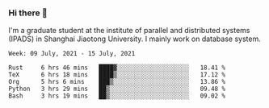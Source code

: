 ### Hi there 👋

I'm a graduate student at the institute of parallel and distributed systems (IPADS) in Shanghai Jiaotong University. I mainly work on database system.

<!--START_SECTION:waka-->
```text
Week: 09 July, 2021 - 15 July, 2021

Rust     6 hrs 46 mins   ████▓░░░░░░░░░░░░░░░░░░░░   18.41 % 
TeX      6 hrs 18 mins   ████▒░░░░░░░░░░░░░░░░░░░░   17.12 % 
Org      5 hrs 6 mins    ███▒░░░░░░░░░░░░░░░░░░░░░   13.86 % 
Python   3 hrs 29 mins   ██▒░░░░░░░░░░░░░░░░░░░░░░   09.48 % 
Bash     3 hrs 19 mins   ██▒░░░░░░░░░░░░░░░░░░░░░░   09.02 % 
```
<!--END_SECTION:waka-->

<!--
**yqmmm/yqmmm** is a ✨ _special_ ✨ repository because its `README.md` (this file) appears on your GitHub profile.

Here are some ideas to get you started:

- 🔭 I’m currently working on ...
- 🌱 I’m currently learning ...
- 👯 I’m looking to collaborate on ...
- 🤔 I’m looking for help with ...
- 💬 Ask me about ...
- 📫 How to reach me: ...
- 😄 Pronouns: ...
- ⚡ Fun fact: ...
-->

